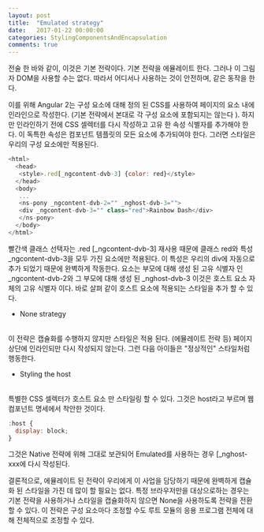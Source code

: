 ```yaml
---
layout: post
title:  "Emulated strategy"
date:   2017-01-22 00:00:00
categories: StylingComponentsAndEncapsulation
comments: true
---
```


전술 한 바와 같이, 이것은 기본 전략이다. 
기본 전략을 에뮬레이트 한다. 그러나 이 그림자 DOM을 사용할 수는 없다. 따라서 어디서나 사용하는 것이 안전하며, 같은 동작을 한다.<br/>

이를 위해 Angular 2는 구성 요소에 대해 정의 된 CSS를 사용하여 페이지의 <head> 요소 내에 인라인으로 작성한다. 
(기본 전략에서 본대로 각 구성 요소에 포함되지는 않는다 ). 
하지만 인라인하기 전에 CSS 셀렉터를 다시 작성하고 고유 한 속성 식별자를 추가해야 한다. 이 독특한 속성은 컴포넌트 템플릿의 모든 요소에 추가되여야 한다. 
그러면 스타일은 우리의 구성 요소에만 적용된다.

```javascript
<html>
  <head>
   <style>.red[_ngcontent-dvb-3] {color: red}</style>
  </head>
  <body>
   ...
   <ns-pony _ngcontent-dvb-2="" _nghost-dvb-3="">
   <div _ngcontent-dvb-3="" class="red">Rainbow Dash</div>
   </ns-pony>
  </body>
</html>
```

빨간색 클래스 선택자는 .red [_ngcontent-dvb-3] 재사용 때문에 클래스 red와 특성 _ngcontent-dvb-3을 모두 가진 요소에만 적용된다.
이 특성은 우리의 div에 자동으로 추가 되었기 때문에 완벽하게 작동한다. 
<ns-pony> 요소는 부모에 대해 생성 된 고유 식별자 인 _ngcontent-dvb-2와 그 부모에 대해 생성 된 _nghost-dvb-3 이것은 호스트 요소 자체의 고유 식별자 이다. 
바로 살펴 같이 호스트 요소에 적용되는 스타일을 추가 할 수 있다.

- None strategy <br/><br/>

이 전략은 캡슐화를 수행하지 않지만 스타일은 적용 된다. (에뮬레이트 전략 등) 페이지 상단에 인라인되만 다시 작성되지 않는다. 그런 다음 아이들은 "정상적인" 스타일처럼 행동한다.<br/>

- Styling the host <br/><br/>

특별한 CSS 셀렉터가 호스트 요소 만 스타일링 할 수 있다. 그것은 host라고 부르며 웹 컴포넌트 명세에서 착안한 것이다.

```javascript
:host {
  display: block;
}
```

그것은 Native 전략에 위해 그대로 보관되어 Emulated를 사용하는 경우 [_nghost-xxx에 다시 작성된다.<br/>

결론적으로, 에뮬레이트 된 전략이 우리에게 이 사업을 담당하기 때문에 완벽하게 캡슐화 된 스타일을 가진 데 많이 할 필요는 없다. 
특정 브라우저만을 대상으로하는 경우는 기본 전략을 사용하거나 스타일을 캡슐화하지 않으면 None을 사용하도록 전략을 전환 할 수 있다. 
이 전략은 구성 요소마다 조정할 수도 루트 모듈의 응용 프로그램 전체에 대해 전체적으로 조정할 수 있다.